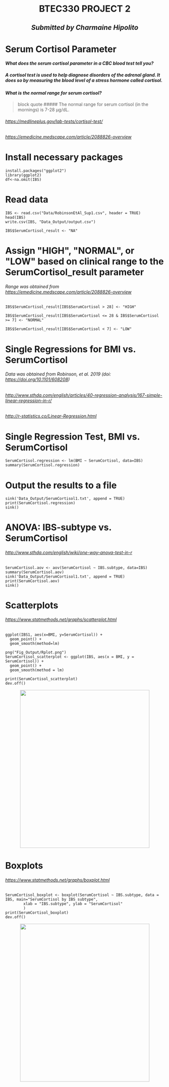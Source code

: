 
# <p align="center"> **BTEC330 PROJECT 2** </p>

## <p align="center"> *Submitted by Charmaine Hipolito* </p>

# Serum Cortisol Parameter  
#### *What does the serum cortisol parameter in a CBC blood test tell you?*
##### A cortisol test is used to help diagnose disorders of the adrenal gland. It does so by measuring the blood level of a stress hormone called cortisol.

#### *What is the normal range for serum cortisol?*  
>block quote ##### The normal range for serum cortisol (in the mornings) is 7-28 μg/dL.

###### https://medlineplus.gov/lab-tests/cortisol-test/
###### https://emedicine.medscape.com/article/2088826-overview


# Install necessary packages
```
install.packages("ggplot2")
library(ggplot2)
df<-na.omit(IBS)
```

# Read data
```
IBS <- read.csv("Data/RobinsonEtAl_Sup1.csv", header = TRUE)
head(IBS)
write.csv(IBS, "Data_Output/output.csv")

IBS$SerumCortisol_result <- "NA"
```

# Assign "HIGH", "NORMAL", or "LOW" based on clinical range to the SerumCortisol_result parameter
###### Range was obtained from https://emedicine.medscape.com/article/2088826-overview

```
IBS$SerumCortisol_result[IBS$SerumCortisol > 28] <- "HIGH"

IBS$SerumCortisol_result[IBS$SerumCortisol <= 28 & IBS$SerumCortisol >= 7] <- "NORMAL"

IBS$SerumCortisol_result[IBS$SerumCortisol < 7] <- "LOW"
```

#  Single Regressions for BMI vs. SerumCortisol
###### Data was obtained from Robinson, et al. 2019 (doi: https://doi.org/10.1101/608208)
###### http://www.sthda.com/english/articles/40-regression-analysis/167-simple-linear-regression-in-r/
###### http://r-statistics.co/Linear-Regression.html

# Single Regression Test, BMI vs. SerumCortisol
```
SerumCortisol.regression <- lm(BMI ~ SerumCortisol, data=IBS)
summary(SerumCortisol.regression)
```

# Output the results to a file
```
sink('Data_Output/SerumCortisol1.txt', append = TRUE)
print(SerumCortisol.regression)
sink()
```


# ANOVA: IBS-subtype vs. SerumCortisol 
###### http://www.sthda.com/english/wiki/one-way-anova-test-in-r
```
SerumCortisol.aov <- aov(SerumCortisol ~ IBS.subtype, data=IBS)
summary(SerumCortisol.aov)
sink('Data_Output/SerumCortisol1.txt', append = TRUE)
print(SerumCortisol.aov)
sink()
```

# Scatterplots
###### https://www.statmethods.net/graphs/scatterplot.html
```
ggplot(IBS1, aes(x=BMI, y=SerumCortisol)) +
  geom_point() +    
  geom_smooth(method=lm) 
```
```
png("Fig_Output/Rplot.png")
SerumCortisol_scatterplot <- ggplot(IBS, aes(x = BMI, y = SerumCortisol)) +
  geom_point() +
  geom_smooth(method = lm)

print(SerumCortisol_scatterplot)
dev.off()
```
<p align="center">
  <img width="410" height="500" src="../master/Images/Rplot02.png">
</p>
  

# Boxplots
###### https://www.statmethods.net/graphs/boxplot.html
```
SerumCortisol_boxplot <- boxplot(SerumCortisol ~ IBS.subtype, data = IBS, main="SerumCortisol by IBS subtype",
        xlab = "IBS.subtype", ylab = "SerumCortisol"
        )
print(SerumCortisol_boxplot)
dev.off()
```
<p align="center">
  <img width="410" height="500" src="../master/Images/Boxplot.png">
</p>


